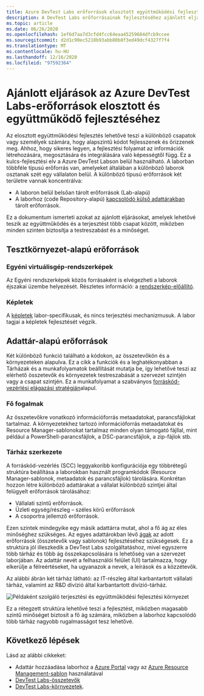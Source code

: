 ```yaml
---
title: Azure DevTest Labs erőforrások elosztott együttműködési fejlesztése
description: A DevTest Labs erőforrásainak fejlesztéséhez ajánlott eljárásokat biztosít egy elosztott és együttműködő fejlesztési környezet beállításához.
ms.topic: article
ms.date: 06/26/2020
ms.openlocfilehash: 1ef6d7aa7d3cfd4fcc64eaa45259684dfcb9ccee
ms.sourcegitcommit: d2d1c90ec5218b93abb80b8f3ed49dcf4327f7f4
ms.translationtype: MT
ms.contentlocale: hu-HU
ms.lasthandoff: 12/16/2020
ms.locfileid: "97592364"
---
```

# <a name="best-practices-for-distributed-and-collaborative-development-of-azure-devtest-labs-resources"></a>Ajánlott eljárások az Azure DevTest Labs-erőforrások elosztott és együttműködő fejlesztéséhez
Az elosztott együttműködési fejlesztés lehetővé teszi a különböző csapatok vagy személyek számára, hogy alapszintű kódot fejlesszenek és őrizzenek meg. Ahhoz, hogy sikeres legyen, a fejlesztési folyamat az információk létrehozására, megosztására és integrálására való képességtől függ. Ez a kulcs-fejlesztési elv a Azure DevTest Labson belül használható. A laborban többféle típusú erőforrás van, amelyeket általában a különböző laborok osztanak szét egy vállalaton belül. A különböző típusú erőforrások két területre vannak koncentrálva:

- A laboron belül belsőan tárolt erőforrások (Lab-alapú)
- A laborhoz (code Repository-alapú) [kapcsolódó külső adattárakban](devtest-lab-add-artifact-repo.md) tárolt erőforrások. 

Ez a dokumentum ismerteti azokat az ajánlott eljárásokat, amelyek lehetővé teszik az együttműködés és a terjesztést több csapat között, miközben minden szinten biztosítja a testreszabást és a minőséget.

## <a name="lab-based-resources"></a>Tesztkörnyezet-alapú erőforrások

### <a name="custom-virtual-machine-images"></a>Egyéni virtuálisgép-rendszerképek
Az Egyéni rendszerképek közös forrásaként is elvégezheti a laborok éjszakai üzembe helyezését. Részletes információ: a [rendszerkép-előállító](image-factory-create.md).    

### <a name="formulas"></a>Képletek
A [képletek](devtest-lab-manage-formulas.md) labor-specifikusak, és nincs terjesztési mechanizmusuk. A labor tagjai a képletek fejlesztését végzik. 

## <a name="code-repository-based-resources"></a>Adattár-alapú erőforrások
Két különböző funkció található a kódokon, az összetevőkön és a környezeteken alapulva. Ez a cikk a funkciók és a leghatékonyabban a Tárházak és a munkafolyamatok beállítását mutatja be, így lehetővé teszi az elérhető összetevők és környezetek testreszabását a szervezet szintjén vagy a csapat szintjén.  Ez a munkafolyamat a szabványos [forráskód-vezérlési elágazási stratégián](/azure/devops/repos/tfvc/branching-strategies-with-tfvc?view=azure-devops)alapul. 

### <a name="key-concepts"></a>Fő fogalmak
Az összetevőkre vonatkozó információforrás metaadatokat, parancsfájlokat tartalmaz. A környezetekhez tartozó információforrás metaadatokat és Resource Manager-sablonokat tartalmaz minden olyan támogató fájllal, mint például a PowerShell-parancsfájlok, a DSC-parancsfájlok, a zip-fájlok stb.  

### <a name="repository-structure"></a>Tárház szerkezete  
A forráskód-vezérlés (SCC) leggyakoribb konfigurációja egy többrétegű struktúra beállítása a laborokban használt programkódok (Resource Manager-sablonok, metaadatok és parancsfájlok) tárolására. Konkrétan hozzon létre különböző adattárakat a vállalat különböző szintjei által felügyelt erőforrások tárolásához:   

- Vállalati szintű erőforrások.
- Üzleti egység/részleg – széles körű erőforrások
- A csoportra jellemző erőforrások.

Ezen szintek mindegyike egy másik adattárra mutat, ahol a fő ág az éles minőséghez szükséges. Az egyes adattárokban lévő [ágak](/azure/devops/repos/git/git-branching-guidance?view=azure-devops) az adott erőforrások (összetevők vagy sablonok) fejlesztéséhez szükségesek. Ez a struktúra jól illeszkedik a DevTest Labs szolgáltatáshoz, mivel egyszerre több tárház és több ág összekapcsolására is lehetőség van a szervezet laborjában. Az adattár nevét a felhasználói felület (UI) tartalmazza, hogy elkerülje a félreértéseket, ha ugyanazok a nevek, a leírások és a közzétevők.
     
Az alábbi ábrán két tárház látható: az IT-részleg által karbantartott vállalati tárház, valamint az R&D divízió által karbantartott divízió-tárház.

![Példaként szolgáló terjesztési és együttműködési fejlesztési környezet](./media/best-practices-distributive-collaborative-dev-env/distributive-collaborative-dev-env.png)
   
Ez a rétegzett struktúra lehetővé teszi a fejlesztést, miközben magasabb szintű minőséget biztosít a fő ág számára, miközben a laborhoz kapcsolódó több tárház nagyobb rugalmasságot tesz lehetővé.

## <a name="next-steps"></a>Következő lépések    
Lásd az alábbi cikkeket:

- Adattár hozzáadása laborhoz a [Azure Portal](devtest-lab-add-artifact-repo.md) vagy az [Azure Resource Management-sablon](add-artifact-repository.md) használatával
- [DevTest Labs-összetevők](devtest-lab-artifact-author.md)
- [DevTest Labs-környezetek](devtest-lab-create-environment-from-arm.md).
